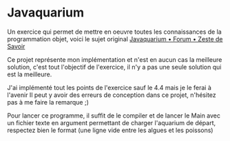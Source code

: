 # Javaquarium

Un exercice qui permet de mettre en oeuvre toutes les connaissances
de la programmation objet, voici le sujet original [Javaquarium • Forum • Zeste de Savoir](https://zestedesavoir.com/forums/sujet/447/javaquarium/)

Ce projet représente mon implémentation et n'est en aucun cas la meilleure solution,
c'est tout l'objectif de l'exercice, il n'y a pas une seule solution qui est la meilleure.

J'ai implémenté tout les points de l'exercice sauf le 4.4 mais je le ferai à l'avenir
Il peut y avoir des erreurs de conception dans ce projet, n'hésitez pas à me faire
la remarque ;)

Pour lancer ce programme, il suffit de le compiler et de lancer le Main avec
un fichier texte en argument permettant de charger l'aquarium de départ,
respectez bien le format (une ligne vide entre les algues et les poissons)
